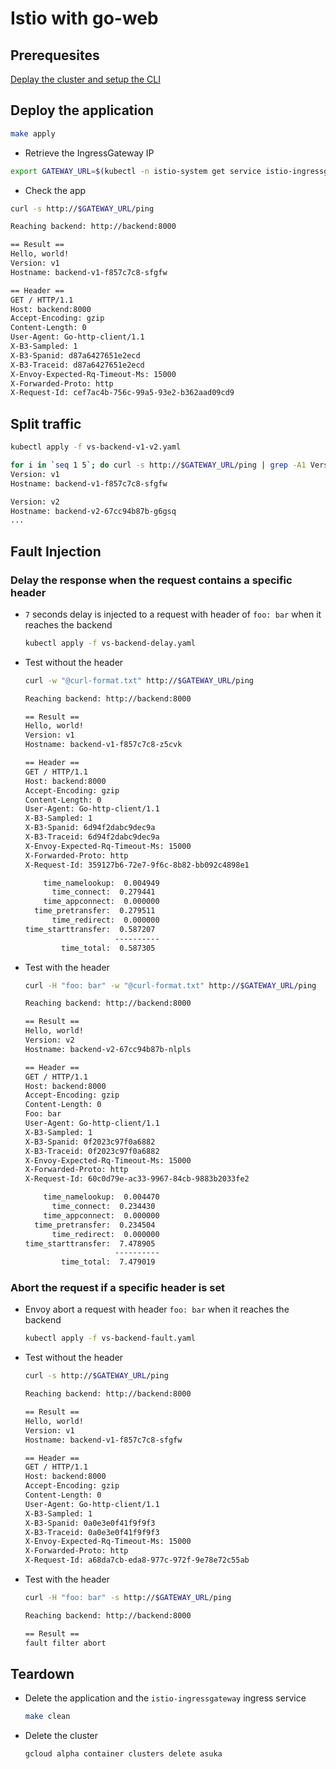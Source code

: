 # Istio with go-web

## Prerequesites

[Deplay the cluster and setup the CLI](../)

## Deploy the application

```sh
make apply
```

* Retrieve the IngressGateway IP

```sh
export GATEWAY_URL=$(kubectl -n istio-system get service istio-ingressgateway -o jsonpath='{.status.loadBalancer.ingress[0].ip}')
```

* Check the app

```sh
curl -s http://$GATEWAY_URL/ping

Reaching backend: http://backend:8000

== Result ==
Hello, world!
Version: v1
Hostname: backend-v1-f857c7c8-sfgfw

== Header ==
GET / HTTP/1.1
Host: backend:8000
Accept-Encoding: gzip
Content-Length: 0
User-Agent: Go-http-client/1.1
X-B3-Sampled: 1
X-B3-Spanid: d87a6427651e2ecd
X-B3-Traceid: d87a6427651e2ecd
X-Envoy-Expected-Rq-Timeout-Ms: 15000
X-Forwarded-Proto: http
X-Request-Id: cef7ac4b-756c-99a5-93e2-b362aad09cd9
```

## Split traffic

```sh
kubectl apply -f vs-backend-v1-v2.yaml
```

```sh
for i in `seq 1 5`; do curl -s http://$GATEWAY_URL/ping | grep -A1 Version ; sleep 1; echo; done
Version: v1
Hostname: backend-v1-f857c7c8-sfgfw

Version: v2
Hostname: backend-v2-67cc94b87b-g6gsq
...
```

## Fault Injection

### Delay the response when the request contains a specific header

* `7` seconds delay is injected to a request with header of `foo: bar` when it reaches the backend

  ```sh
  kubectl apply -f vs-backend-delay.yaml
  ```

* Test without the header

  ```sh
  curl -w "@curl-format.txt" http://$GATEWAY_URL/ping

  Reaching backend: http://backend:8000

  == Result ==
  Hello, world!
  Version: v1
  Hostname: backend-v1-f857c7c8-z5cvk

  == Header ==
  GET / HTTP/1.1
  Host: backend:8000
  Accept-Encoding: gzip
  Content-Length: 0
  User-Agent: Go-http-client/1.1
  X-B3-Sampled: 1
  X-B3-Spanid: 6d94f2dabc9dec9a
  X-B3-Traceid: 6d94f2dabc9dec9a
  X-Envoy-Expected-Rq-Timeout-Ms: 15000
  X-Forwarded-Proto: http
  X-Request-Id: 359127b6-72e7-9f6c-8b82-bb092c4898e1

      time_namelookup:  0.004949
        time_connect:  0.279441
      time_appconnect:  0.000000
    time_pretransfer:  0.279511
        time_redirect:  0.000000
  time_starttransfer:  0.587207
                      ----------
          time_total:  0.587305
  ```

* Test with the header

  ```sh
  curl -H "foo: bar" -w "@curl-format.txt" http://$GATEWAY_URL/ping

  Reaching backend: http://backend:8000

  == Result ==
  Hello, world!
  Version: v2
  Hostname: backend-v2-67cc94b87b-nlpls

  == Header ==
  GET / HTTP/1.1
  Host: backend:8000
  Accept-Encoding: gzip
  Content-Length: 0
  Foo: bar
  User-Agent: Go-http-client/1.1
  X-B3-Sampled: 1
  X-B3-Spanid: 0f2023c97f0a6882
  X-B3-Traceid: 0f2023c97f0a6882
  X-Envoy-Expected-Rq-Timeout-Ms: 15000
  X-Forwarded-Proto: http
  X-Request-Id: 60c0d79e-ac33-9967-84cb-9883b2033fe2

      time_namelookup:  0.004470
        time_connect:  0.234430
      time_appconnect:  0.000000
    time_pretransfer:  0.234504
        time_redirect:  0.000000
  time_starttransfer:  7.478905
                      ----------
          time_total:  7.479019
  ```

### Abort the request if a specific header is set

* Envoy abort a request with header `foo: bar` when it reaches the backend

  ```sh
  kubectl apply -f vs-backend-fault.yaml
  ```

* Test without the header

  ```sh
  curl -s http://$GATEWAY_URL/ping

  Reaching backend: http://backend:8000

  == Result ==
  Hello, world!
  Version: v1
  Hostname: backend-v1-f857c7c8-sfgfw

  == Header ==
  GET / HTTP/1.1
  Host: backend:8000
  Accept-Encoding: gzip
  Content-Length: 0
  User-Agent: Go-http-client/1.1
  X-B3-Sampled: 1
  X-B3-Spanid: 0a0e3e0f41f9f9f3
  X-B3-Traceid: 0a0e3e0f41f9f9f3
  X-Envoy-Expected-Rq-Timeout-Ms: 15000
  X-Forwarded-Proto: http
  X-Request-Id: a68da7cb-eda8-977c-972f-9e78e72c55ab
  ```

* Test with the header

  ```sh
  curl -H "foo: bar" -s http://$GATEWAY_URL/ping

  Reaching backend: http://backend:8000

  == Result ==
  fault filter abort
  ```

## Teardown

* Delete the application and the `istio-ingressgateway` ingress service

  ```sh
  make clean
  ```

* Delete the cluster

  ```sh
  gcloud alpha container clusters delete asuka
  ```